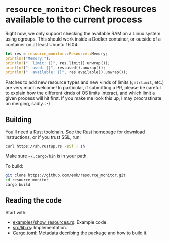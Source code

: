 # `resource_monitor`: Check resources available to the current process

Right now, we only support checking the available RAM on a Linux system
using cgroups. This should work inside a Docker container, or outside
of a container on at least Ubuntu 16.04.

```rust
let res = resource_monitor::Resource::Memory;
println!("Memory:");
println!("  limit: {}", res.limit().unwrap());
println!("  used: {}", res.used().unwrap());
println!("  available: {}", res.available().unwrap());
```

Patches to add new resource types and new kinds of limits (`getrlimit`,
etc.) are very much welcome! In particular, if submitting a PR, please
be careful to explain how the different kinds of OS limits interact, and
which limit a given process will hit first. If you make me look this up,
I may procrastinate on merging, sadly. :-)

## Building

You'll need a Rust toolchain.  See [the Rust homepage][Rust] for download
instructions, or if you trust SSL, run:

```sh
curl https://sh.rustup.rs -sSf | sh
```

Make sure `~/.cargo/bin` is in your path.

To build:

```sh
git clone https://github.com/emk/resource_monitor.git
cd resource_monitor
cargo build
```

## Reading the code

Start with:

- [examples/show_resources.rs](./examples/show_resources.rs): Example code.
- [src/lib.rs](./src/lib.rs): Implementation.
- [Cargo.toml](./Cargo.toml): Metadata decribing the package and how to
  build it.

[Rust]: https://www.rust-lang.org/
